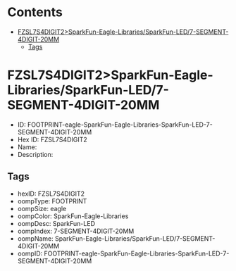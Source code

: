 



Contents
========

* [FZSL7S4DIGIT2>SparkFun-Eagle-Libraries/SparkFun-LED/7-SEGMENT-4DIGIT-20MM](#fzsl7s4digit2sparkfun-eagle-librariessparkfun-led7-segment-4digit-20mm)
	* [Tags](#tags)

# FZSL7S4DIGIT2>SparkFun-Eagle-Libraries/SparkFun-LED/7-SEGMENT-4DIGIT-20MM

- ID: FOOTPRINT-eagle-SparkFun-Eagle-Libraries-SparkFun-LED-7-SEGMENT-4DIGIT-20MM
- Hex ID: FZSL7S4DIGIT2
- Name: 
- Description: 

## Tags

- hexID: FZSL7S4DIGIT2
- oompType: FOOTPRINT
- oompSize: eagle
- oompColor: SparkFun-Eagle-Libraries
- oompDesc: SparkFun-LED
- oompIndex: 7-SEGMENT-4DIGIT-20MM
- oompName: SparkFun-Eagle-Libraries/SparkFun-LED/7-SEGMENT-4DIGIT-20MM
- oompID: FOOTPRINT-eagle-SparkFun-Eagle-Libraries-SparkFun-LED-7-SEGMENT-4DIGIT-20MM

